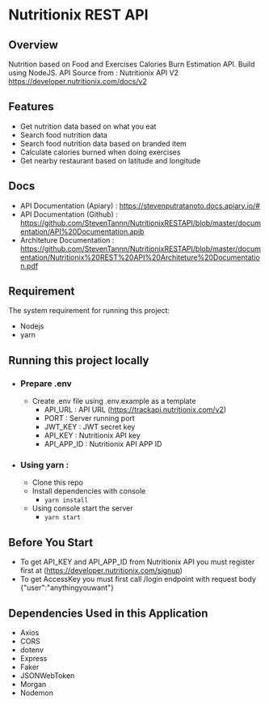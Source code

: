 # Nutritionix REST API

## Overview

Nutrition based on Food and Exercises Calories Burn Estimation API.
Build using NodeJS.
API Source from : Nutritionix API V2 https://developer.nutritionix.com/docs/v2

## Features

-   Get nutrition data based on what you eat
-   Search food nutrition data
-   Search food nutrition data based on branded item
-   Calculate calories burned when doing exercises
-   Get nearby restaurant based on latitude and longitude

## Docs

-   API Documentation (Apiary) : https://stevenputratanoto.docs.apiary.io/#
-   API Documentation (Github) : https://github.com/StevenTannn/NutritionixRESTAPI/blob/master/documentation/API%20Documentation.apib
-   Architeture Documentation : https://github.com/StevenTannn/NutritionixRESTAPI/blob/master/documentation/Nutritionix%20REST%20API%20Architeture%20Documentation.pdf

## Requirement

The system requirement for running this project:

-   Nodejs
-   yarn

## Running this project locally

-   ### Prepare .env
    -   Create .env file using .env.example as a template
        -   API_URL : API URL (https://trackapi.nutritionix.com/v2)
        -   PORT : Server running port
        -   JWT_KEY : JWT secret key
        -   API_KEY : Nutritionix API key
        -   API_APP_ID : Nutritionix API APP ID

-   ### Using yarn :
    -   Clone this repo
    -   Install dependencies with console
        -   `yarn install`
    -   Using console start the server
        -   `yarn start`

## Before You Start

-   To get API_KEY and API_APP_ID from Nutritionix API you must register first at (https://developer.nutritionix.com/signup)
-   To get AccessKey you must first call /login endpoint with request body {"user":"anythingyouwant"}

## Dependencies Used in this Application

-   Axios
-   CORS
-   dotenv
-   Express
-   Faker
-   JSONWebToken
-   Morgan
-   Nodemon
